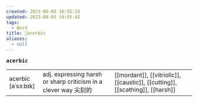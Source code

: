 ```yaml
---
created: 2023-08-03 10:55:23
updated: 2023-08-03 10:55:42
tags:
  - Word
title: 📖acerbic
aliases:
  - null
---
```


<pre><strong>acerbic</strong></pre>
|   |   |   |
|---|---|---|
|acerbic [əˈsɜ:bɪk]|adj. expressing harsh or sharp criticism in a clever way 尖刻的|[[mordant]], [[vitriolic]], [[caustic]], [[cutting]], [[scathing]], [[harsh]]|